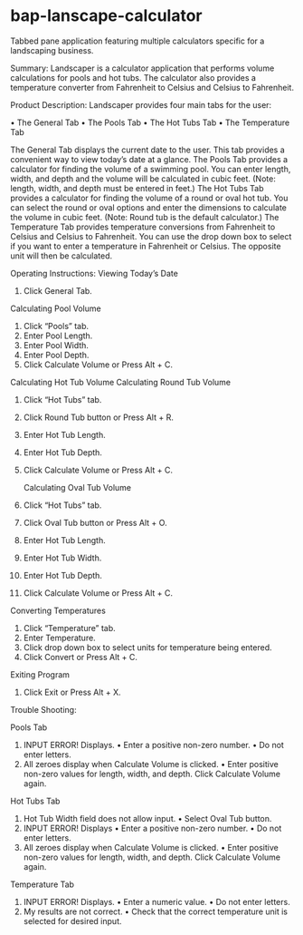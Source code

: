 bap-lanscape-calculator
=======================

Tabbed pane application featuring multiple calculators specific for a landscaping business.

Summary:
Landscaper is a calculator application that performs volume calculations for pools and hot tubs.  The calculator also provides a temperature converter from Fahrenheit to Celsius and Celsius to Fahrenheit.  

Product Description:
Landscaper provides four main tabs for the user:

•	The General Tab
•	The Pools Tab
•	The Hot Tubs Tab
•	The Temperature Tab

The General Tab displays the current date to the user.  This tab provides a convenient way to view today’s date at a glance.
The Pools Tab provides a calculator for finding the volume of a swimming pool.  You can enter length, width, and depth and the volume will be calculated in cubic feet. (Note: length, width, and depth must be entered in feet.)
The Hot Tubs Tab provides a calculator for finding the volume of a round or oval hot tub.  You can select the round or oval options and enter the dimensions to calculate the volume in cubic feet.  (Note: Round tub is the default calculator.)
The Temperature Tab provides temperature conversions from Fahrenheit to Celsius and Celsius to Fahrenheit.  You can use the drop down box to select if you want to enter a temperature in Fahrenheit or Celsius.  The opposite unit will then be calculated.

Operating Instructions:
Viewing Today’s Date
1.	Click General Tab.
 
Calculating Pool Volume
1.	Click “Pools” tab.
2.	Enter Pool Length.
3.	Enter Pool Width.
4.	Enter Pool Depth.
5.	Click Calculate Volume or Press Alt + C.
 
Calculating Hot Tub Volume
	Calculating Round Tub Volume
1.	Click “Hot Tubs” tab.
2.	Click Round Tub button or Press Alt + R.
3.	Enter Hot Tub Length.
4.	Enter Hot Tub Depth.
5.	Click Calculate Volume or Press Alt + C.
 
	Calculating Oval Tub Volume
1.	Click “Hot Tubs” tab.
2.	Click Oval Tub button or Press Alt + O.
3.	Enter Hot Tub Length.
4.	Enter Hot Tub Width.
5.	Enter Hot Tub Depth.
6.	Click Calculate Volume or Press Alt + C.
 
Converting Temperatures
1.	Click “Temperature” tab.
2.	Enter Temperature.
3.	Click drop down box to select units for temperature being entered.
4.	Click Convert or Press Alt + C.
 
 
Exiting Program
1.	Click Exit or Press Alt + X.


Trouble Shooting:

Pools Tab
1.	INPUT ERROR! Displays.
•	Enter a positive non-zero number.
•	Do not enter letters.
2.	All zeroes display when Calculate Volume is clicked.
•	Enter positive non-zero values for length, width, and depth. Click Calculate Volume again.

Hot Tubs Tab
1.	Hot Tub Width field does not allow input.
•	Select Oval Tub button.
2.	INPUT ERROR! Displays
•	Enter a positive non-zero number.
•	Do not enter letters.
3.	All zeroes display when Calculate Volume is clicked.
•	Enter positive non-zero values for length, width, and depth. Click Calculate Volume again.

Temperature Tab
1.	INPUT ERROR! Displays.
•	Enter a numeric value.
•	Do not enter letters.
2.	My results are not correct.
•	Check that the correct temperature unit is selected for desired input.
